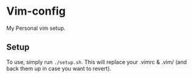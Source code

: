 # Vim-config

My Personal vim setup.

## Setup

To use, simply run `./setup.sh`. This will replace your .vimrc & .vim/ (and back them up in case you want to revert).
